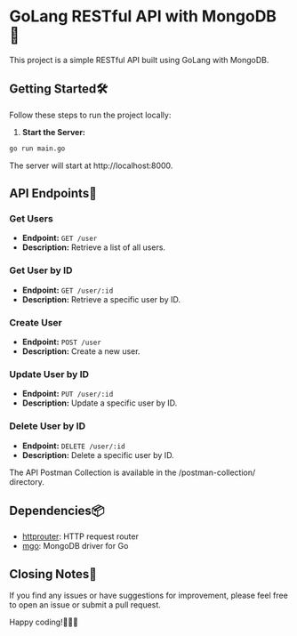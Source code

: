 # GoLang RESTful API with MongoDB 🚀

This project is a simple RESTful API built using GoLang with MongoDB.

## Getting Started🛠️

Follow these steps to run the project locally:

1. **Start the Server:**

```bash
go run main.go
```

The server will start at http://localhost:8000.

## API Endpoints🚪

### Get Users

- **Endpoint:** `GET /user`
- **Description:** Retrieve a list of all users.

### Get User by ID

- **Endpoint:** `GET /user/:id`
- **Description:** Retrieve a specific user by ID.

### Create User

- **Endpoint:** `POST /user`
- **Description:** Create a new user.

### Update User by ID

- **Endpoint:** `PUT /user/:id`
- **Description:** Update a specific user by ID.

### Delete User by ID

- **Endpoint:** `DELETE /user/:id`
- **Description:** Delete a specific user by ID.

The API Postman Collection is available in the /postman-collection/ directory.

## Dependencies📦

- [httprouter](https://github.com/julienschmidt/httprouter): HTTP request router
- [mgo](https://gopkg.in/mgo.v2): MongoDB driver for Go

## Closing Notes📝

If you find any issues or have suggestions for improvement, please feel free to open an issue or submit a pull request.

Happy coding!🚀👨‍💻
